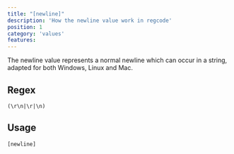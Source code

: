 ```yaml
---
title: "[newline]"
description: 'How the newline value work in regcode'
position: 1
category: 'values'
features:
---
```


The newline value represents a normal newline which can occur in a string, adapted for both Windows, Linux and Mac. 

## Regex

```
(\r\n|\r|\n)
```

## Usage

`[newline]`
